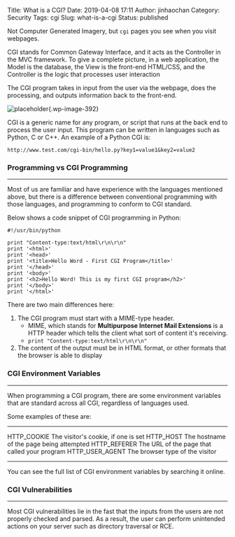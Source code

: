 Title: What is a CGI?
Date: 2019-04-08 17:11
Author: jinhaochan
Category: Security
Tags: cgi
Slug: what-is-a-cgi
Status: published

<!-- wp:paragraph -->

Not Computer Generated Imagery, but `cgi` pages you see when you visit webpages.

<!-- /wp:paragraph -->

<!-- wp:paragraph -->

CGI stands for Common Gateway Interface, and it acts as the Controller in the MVC framework. To give a complete picture, in a web application, the Model is the database, the View is the front-end HTML/CSS, and the Controller is the logic that processes user interaction

<!-- /wp:paragraph -->

<!-- wp:paragraph -->

The CGI program takes in input from the user via the webpage, does the processing, and outputs information back to the front-end.

<!-- /wp:paragraph -->

<!-- wp:image {"id":392,"align":"center"} -->

<div class="wp-block-image">


![placeholder]({attach}media/2019/04/cgi.gif){.wp-image-392}


</div>

<!-- /wp:image -->

<!-- wp:paragraph -->

CGI is a generic name for any program, or script that runs at the back end to process the user input. This program can be written in languages such as Python, C or C++. An example of a Python CGI is:

<!-- /wp:paragraph -->

<!-- wp:paragraph -->

`http://www.test.com/cgi-bin/hello.py?key1=value1&key2=value2`

<!-- /wp:paragraph -->

<!-- wp:heading {"level":3} -->

### Programming vs CGI Programming

<!-- /wp:heading -->

<!-- wp:separator -->

------------------------------------------------------------------------

<!-- /wp:separator -->

</p>
<!-- wp:paragraph -->

Most of us are familiar and have experience with the languages mentioned above, but there is a difference between conventional programming with those languages, and programming to conform to CGI standard.

<!-- /wp:paragraph -->

<!-- wp:paragraph -->

Below shows a code snippet of CGI programming in Python:

<!-- /wp:paragraph -->

<!-- wp:code -->

``` {.wp-block-code}
#!/usr/bin/python

print "Content-type:text/html\r\n\r\n"
print '<html>'
print '<head>'
print '<title>Hello Word - First CGI Program</title>'
print '</head>'
print '<body>'
print '<h2>Hello Word! This is my first CGI program</h2>'
print '</body>'
print '</html>'
```

<!-- /wp:code -->

<!-- wp:paragraph -->

There are two main differences here:

<!-- /wp:paragraph -->

<!-- wp:list {"ordered":true} -->

1.  The CGI program must start with a MIME-type header.
    -   MIME, which stands for **Multipurpose Internet Mail Extensions** is a HTTP header which tells the client what sort of content it's receiving.
    -   `print "Content-type:text/html\r\n\r\n"`
2.  The content of the output must be in HTML format, or other formats that the browser is able to display

<!-- /wp:list -->

<!-- wp:heading {"level":3} -->

### CGI Environment Variables  

<!-- /wp:heading -->

<!-- wp:separator -->

------------------------------------------------------------------------

<!-- /wp:separator -->

</p>
<!-- wp:paragraph -->

When programming a CGI program, there are some environment variables that are standard across all CGI, regardless of languages used.

<!-- /wp:paragraph -->

<!-- wp:paragraph -->

Some examples of these are:

<!-- /wp:paragraph -->

<!-- wp:table -->

  ------------------- ----------------------------------------------
  HTTP\_COOKIE        The visitor's cookie, if one is set
  HTTP\_HOST          The hostname of the page being attempted
  HTTP\_REFERER       The URL of the page that called your program
  HTTP\_USER\_AGENT   The browser type of the visitor
  ------------------- ----------------------------------------------

<!-- /wp:table -->

<!-- wp:paragraph -->

You can see the full list of CGI environment variables by searching it online.

<!-- /wp:paragraph -->

<!-- wp:heading {"level":3} -->

### CGI Vulnerabilities

<!-- /wp:heading -->

<!-- wp:separator -->

------------------------------------------------------------------------

<!-- /wp:separator -->

</p>
<!-- wp:paragraph -->

Most CGI vulnerabilities lie in the fast that the inputs from the users are not properly checked and parsed. As a result, the user can perform unintended actions on your server such as directory traversal or RCE.

<!-- /wp:paragraph -->
